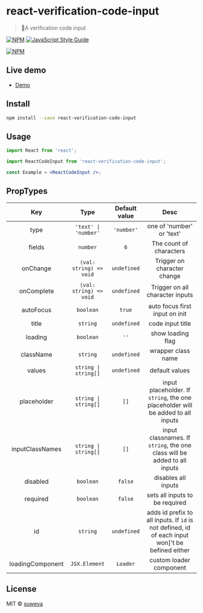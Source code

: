 # react-verification-code-input

> 🎉A verification code input

[![NPM](https://img.shields.io/npm/v/react-verification-code-input.svg)](https://www.npmjs.com/package/react-verification-code-input) [![JavaScript Style Guide](https://img.shields.io/badge/code_style-standard-brightgreen.svg)](https://standardjs.com)

[![NPM](https://nodei.co/npm/react-verification-code-input.png)](https://nodei.co/npm/react-verification-code-input/)

## Live demo

- [Demo](https://suweya.github.io/react-verification-code-input/)

## Install

```bash
npm install --save react-verification-code-input
```

## Usage

```jsx
import React from 'react';

import ReactCodeInput from 'react-verification-code-input';

const Example = <ReactCodeInput />;
```

## PropTypes

|     Key          |  Type                   | Default value | Desc                                                                                            |
| :--------------: | :---------------------: | :-----------: | :---------------------------------------------------------------------------------------------: |
| type             | `'text' \| 'number'`    | `'number'`    | one of 'number' or 'text'                                                                       |
| fields           | `number`                | `6`           | The count of characters                                                                         |
| onChange         | `(val: string) => void` | `undefined`   | Trigger on character change                                                                     |
| onComplete       | `(val: string) => void` | `undefined`   | Trigger on all character inputs                                                                 |
| autoFocus        | `boolean`               | `true`        | auto focus first input on init                                                                  |
| title            | `string`                | `undefined`   | code input title                                                                                |
| loading          | `boolean`               | `''`          | show loading flag                                                                               |
| className        | `string`                | `undefined`   | wrapper class name                                                                              |
| values           | `string \| string[]`    | `undefined`   | default values                                                                                  |
| placeholder      | `string \| string[]`    | `[]`          | input placeholder. If `string`, the one placeholder will be added to all inputs                 |
| inputClassNames  | `string \| string[]`    | `[]`          | input classnames. If `string`, the one class will be added to all inputs                        |
| disabled         | `boolean`               | `false`       | disables all inputs                                                                             |
| required         | `boolean`               | `false`       | sets all inputs to be required                                                                  |
| id               | `string`                | `undefined`   | adds id prefix to all inputs. If `id` is not defined, id of each input won]'t be befined either |
| loadingComponent | `JSX.Element`           | `Loader`      | custom loader component                                                                         |

## License

MIT © [suweya](https://github.com/suweya)
